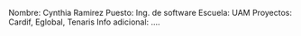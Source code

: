Nombre: Cynthia Ramirez
Puesto: Ing. de software
Escuela: UAM
Proyectos: Cardif, Eglobal, Tenaris
Info adicional: ....

